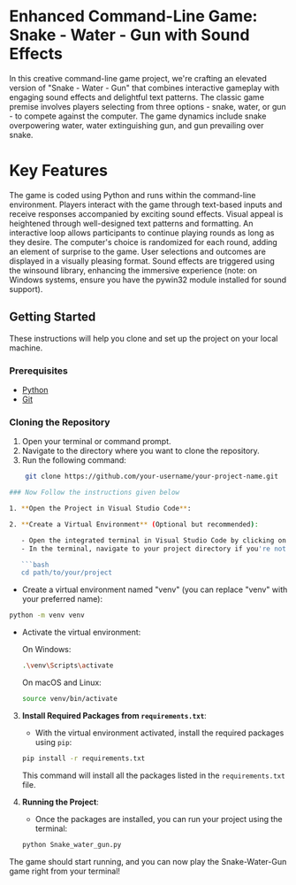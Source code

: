# Enhanced Command-Line Game: Snake - Water - Gun with Sound Effects

In this creative command-line game project, we're crafting an elevated version of "Snake - Water - Gun" that combines interactive gameplay with engaging sound effects and delightful text patterns.
The classic game premise involves players selecting from three options - snake, water, or gun - to compete against the computer. The game dynamics include snake overpowering water, water extinguishing gun, and gun prevailing over snake.
# Key Features
The game is coded using Python and runs within the command-line environment.
Players interact with the game through text-based inputs and receive responses accompanied by exciting sound effects.
Visual appeal is heightened through well-designed text patterns and formatting.
An interactive loop allows participants to continue playing rounds as long as they desire.
The computer's choice is randomized for each round, adding an element of surprise to the game.
User selections and outcomes are displayed in a visually pleasing format.
Sound effects are triggered using the winsound library, enhancing the immersive experience (note: on Windows systems, ensure you have the pywin32 module installed for sound support).

## Getting Started
These instructions will help you clone and set up the project on your local machine.

### Prerequisites
- [Python](https://www.python.org/downloads/)
- [Git](https://git-scm.com/downloads)

### Cloning the Repository
1. Open your terminal or command prompt.
2. Navigate to the directory where you want to clone the repository.
3. Run the following command:
```bash
    git clone https://github.com/your-username/your-project-name.git

### Now Follow the instructions given below

1. **Open the Project in Visual Studio Code**:

2. **Create a Virtual Environment** (Optional but recommended):

   - Open the integrated terminal in Visual Studio Code by clicking on "View" in the top menu and selecting "Terminal".
   - In the terminal, navigate to your project directory if you're not already there.

   ```bash
   cd path/to/your/project
   ```

   - Create a virtual environment named "venv" (you can replace "venv" with your preferred name):

   ```bash
   python -m venv venv
   ```
   - Activate the virtual environment:

     On Windows:
     ```bash
     .\venv\Scripts\activate
     ```

     On macOS and Linux:
     ```bash
     source venv/bin/activate
     ```

3. **Install Required Packages from `requirements.txt`**:

   - With the virtual environment activated, install the required packages using `pip`:

   ```bash
   pip install -r requirements.txt
   ```

   This command will install all the packages listed in the `requirements.txt` file.

4. **Running the Project**:

   - Once the packages are installed, you can run your project using the terminal:

   ```bash
   python Snake_water_gun.py
   ```
The game should start running, and you can now play the Snake-Water-Gun game right from your terminal!

